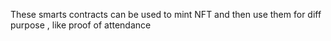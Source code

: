 
These smarts contracts can be used to mint NFT and then use them for diff purpose , like proof of attendance 
